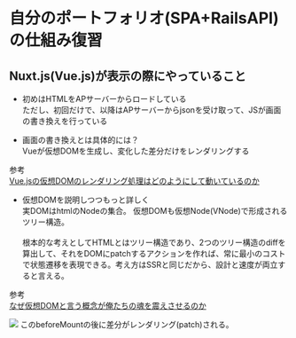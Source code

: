 
# 自分のポートフォリオ(SPA+RailsAPI)の仕組み復習

## Nuxt.js(Vue.js)が表示の際にやっていること
- 初めはHTMLをAPサーバーからロードしている  
ただし、初回だけで、以降はAPサーバーからjsonを受け取って、JSが画面の書き換えを行っている

- 画面の書き換えとは具体的には？  
Vueが仮想DOMを生成し、変化した差分だけをレンダリングする

参考  
[Vue.jsの仮想DOMのレンダリング処理はどのようにして動いているのか](https://omiend.hatenablog.jp/entry/2018/12/02/180851)

- 仮想DOMを説明しつつもっと詳しく  
実DOMはhtmlのNodeの集合。 仮想DOMも仮想Node(VNode)で形成されるツリー構造。  <br>  
根本的な考えとしてHTMLとはツリー構造であり、2つのツリー構造のdiffを算出して、それをDOMにpatchするアクションを作れば、常に最小のコストで状態遷移を表現できる。考え方はSSRと同じだから、設計と速度が両立すると言える。

参考  
[なぜ仮想DOMと言う概念が俺たちの魂を震えさせるのか](https://qiita.com/mizchi/items/4d25bc26def1719d52e6)

<img src="https://jp.vuejs.org/images/lifecycle.png">
このbeforeMountの後に差分がレンダリング(patch)される。
